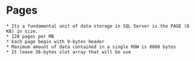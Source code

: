 # Pages
    * Its a fundamental unit of data storage in SQL Server is the PAGE (8 KB) in size.
    * 128 pages per MB
    * Each page begin with 9-bytes header
    * Maximum amount of data contained in a single ROW is 8060 bytes 
    * It leave 36-bytes slot array that will be use 
